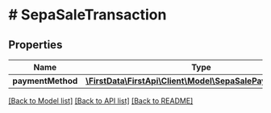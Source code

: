 # # SepaSaleTransaction

## Properties

Name | Type | Description | Notes
------------ | ------------- | ------------- | -------------
**paymentMethod** | [**\FirstData\FirstApi\Client\Model\SepaSalePaymentMethod**](SepaSalePaymentMethod.md) |  | 

[[Back to Model list]](../../README.md#documentation-for-models) [[Back to API list]](../../README.md#documentation-for-api-endpoints) [[Back to README]](../../README.md)


